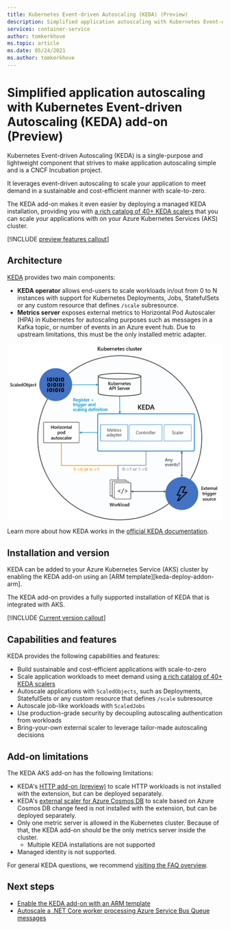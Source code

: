 ```yaml
---
title: Kubernetes Event-driven Autoscaling (KEDA) (Preview)
description: Simplified application autoscaling with Kubernetes Event-driven Autoscaling (KEDA) add-on.
services: container-service
author: tomkerkhove
ms.topic: article
ms.date: 05/24/2021
ms.author: tomkerkhove
---
```


# Simplified application autoscaling with Kubernetes Event-driven Autoscaling (KEDA) add-on (Preview)

Kubernetes Event-driven Autoscaling (KEDA) is a single-purpose and lightweight component that strives to make application autoscaling simple and is a CNCF Incubation project.

It leverages event-driven autoscaling to scale your application to meet demand in a sustainable and cost-efficient manner with scale-to-zero.

The KEDA add-on makes it even easier by deploying a managed KEDA installation, providing you with [a rich catalog of 40+ KEDA scalers][keda-scalers] that you can scale your applications with on your Azure Kubernetes Services (AKS) cluster.

[!INCLUDE [preview features callout](./includes/preview/preview-callout.md)]

## Architecture

[KEDA][keda] provides two main components:

- **KEDA operator** allows end-users to scale workloads in/out from 0 to N instances with support for Kubernetes Deployments, Jobs, StatefulSets or any custom resource that defines `/scale` subresource.
- **Metrics server** exposes external metrics to Horizontal Pod Autoscaler (HPA) in Kubernetes for autoscaling purposes such as messages in a Kafka topic, or number of events in an Azure event hub. Due to upstream limitations, this must be the only installed metric adapter.

![Architecture](./media/keda/architecture.png)

Learn more about how KEDA works in the [official KEDA documentation](keda-architecture).

## Installation and version

KEDA can be added to your Azure Kubernetes Service (AKS) cluster by enabling the KEDA add-on using an [ARM template][keda-deploy-addon-arm].

The KEDA add-on provides a fully supported installation of KEDA that is integrated with AKS.

[!INCLUDE [Current version callout](./includes/keda/current-version-callout.md)]

## Capabilities and features

KEDA provides the following capabilities and features:

- Build sustainable and cost-efficient applications with scale-to-zero
- Scale application workloads to meet demand using [a rich catalog of 40+ KEDA scalers][keda-scalers]
- Autoscale applications with `ScaledObjects`, such as Deployments, StatefulSets or any custom resource that defines `/scale` subresource
- Autoscale job-like workloads with `ScaledJobs`
- Use production-grade security by decoupling autoscaling authentication from workloads
- Bring-your-own external scaler to leverage tailor-made autoscaling decisions

## Add-on limitations

The KEDA AKS add-on has the following limitations:

* KEDA's [HTTP add-on (preview)][keda-http-add-on] to scale HTTP workloads is not installed with the extension, but can be deployed separately.
* KEDA's [external scaler for Azure Cosmos DB][keda-cosmos-db-scaler] to scale based on Azure Cosmos DB change feed is not installed with the extension, but can be deployed separately.
* Only one metric server is allowed in the Kubernetes cluster. Because of that, the KEDA add-on should be the only metrics server inside the cluster.
    * Multiple KEDA installations are not supported
* Managed identity is not supported.

For general KEDA questions, we recommend [visiting the FAQ overview][keda-faq].

## Next steps

* [Enable the KEDA add-on with an ARM template][keda-arm]
* [Autoscale a .NET Core worker processing Azure Service Bus Queue messages][keda-sample]

<!-- LINKS - internal -->
[keda-azure-cli]: keda-deploy-addon-az-cli.md
[keda-arm]: keda-deploy-addon-arm.md

<!-- LINKS - external -->
[keda]: https://keda.sh/
[keda-architecture]: https://keda.sh/docs/latest/concepts/#how-keda-works
[keda-faq]: https://keda.sh/docs/latest/faq/
[keda-sample]: https://github.com/kedacore/sample-dotnet-worker-servicebus-queue
[keda-scalers]: https://keda.sh/docs/scalers/
[keda-http-add-on]: https://github.com/kedacore/http-add-on
[keda-cosmos-db-scaler]: https://github.com/kedacore/external-scaler-azure-cosmos-db
